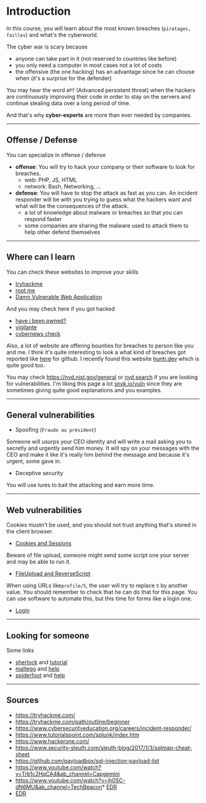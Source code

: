 # Introduction

In this course, you will learn about the most known
breaches (``piratages, failles``) and what's the
cyberworld.

The cyber war is scary because

* anyone can take part in it (not reserved to countries
    like before)
* you only need a computer in most cases not a lot
    of costs
* the offensive (the one hacking) has an advantage
since he can choose when (it's a surprise for the defender)

You may hear the word ``APT`` (Advanced persistent threat)
when the hackers are continuously improving their code
in order to stay on the servers and continue stealing
data over a long period of time.

And that's why **cyber-experts** are more than ever
needed by companies.

<hr class="sr">

## Offense / Defense

You can specialize in offense / defense

* **offense**: You will try to hack your company or their
software to look for breaches.
    * web: PHP, JS, HTML
    * network: Bash, Networking, ...
* **defense**: You will have to stop the attack as fast 
  as you can. An incident responder will be with you
  trying to guess what the hackers want and what will
  be the consequences of the attack.
    * a lot of knowledge about malware or breaches
    so that you can respond faster
    * some companies are sharing the malware used
    to attack them to help other defend themselves

<hr class="sl">

## Where can I learn

You can check these websites to improve your skills

* [tryhackme](https://tryhackme.com/)
* [root me](https://www.root-me.org/)
* [Damn Vulnerable Web Application](https://dvwa.co.uk/)

And you may check here if you got hacked

* [have i been pwned?](https://haveibeenpwned.com/)
* [vigilante](https://vigilante.pw/)
* [cybernews check](https://cybernews.com/personal-data-leak-check/)

Also, a lot of website are offering bounties for breaches
to person like you and me. I think it's quite interesting
to look a what kind of breaches got reported like
[here](https://bounty.github.com/) for github. I recently
found this website [huntr.dev](https://huntr.dev/)
which is quite good too.

You may check <https://nvd.nist.gov/general> 
or [nvd search](https://nvd.nist.gov/vuln/search/results?form_type=Basic&results_type=overview&search_type=all)
if you are looking for vulnerabilities. I'm liking
this page a lot [snyk.io/vuln](https://snyk.io/vuln) since
they are sometimes giving quite good explanations and
you examples.

<hr class="sr">

## General vulnerabilities

* Spoofing (`Fraude au président`)

Someone will usurps your CEO identity and will write
a mail asking you to secretly and urgently send him
money. It will spy on your messages with the CEO
and make it like it's really him behind the message
and because it's urgent, some gave in.

* Deceptive security

You will use lures to bait the attacking and earn
more time.

<hr class="sl">

## Web vulnerabilities

Cookies mustn't be used, and you should not trust anything
that's stored in the client browser.

* [Cookies and Sessions](web/cookies.md)

Beware of file upload, someone might send some script
one your server and may be able to run it.

* [FileUpload and ReverseScript](web/upload.md)

When using URLs like``profile/5``, the user will
try to replace ``5`` by another value. You should remember
to check that he can do that for this page. You can
use software to automate this, but this time for forms
like a login one.

* [Login](web/login.md)

<hr class="sl">

## Looking for someone

Some links

* [sherlock](https://sherlock-project.github.io/) and [tutorial](https://www.geeksforgeeks.org/sherlock-hunt-username-on-social-media-kali-linux-tool/)
* [maltego](https://www.maltego.com/) and [help](https://en.kali.tools/?p=24)
* [spiderfoot](https://www.spiderfoot.net/) and [help](https://www.hackingloops.com/spiderfoot/)

<hr class="sr">

## Sources

* <https://tryhackme.com/>
* <https://tryhackme.com/path/outline/beginner>
* <https://www.cybersecurityeducation.org/careers/incident-responder/>
* <https://www.tutorialspoint.com/splunk/index.htm>
* <https://www.hackerone.com/>
* <https://www.security-sleuth.com/sleuth-blog/2017/1/3/sqlmap-cheat-sheet>
* <https://github.com/payloadbox/sql-injection-payload-list>
* <https://www.youtube.com/watch?v=Trb1c2HqCA4&ab_channel=Capgemini>
* <https://www.youtube.com/watch?v=ih0SC-dN6MU&ab_channel=TechBeacon>* [EDR](https://www.cisco.com/c/en/us/products/security/endpoint-security/what-is-endpoint-detection-response-edr.html)
* [EDR](https://www.mcafee.com/enterprise/en-us/security-awareness/endpoint/what-is-endpoint-detection-and-response.html)